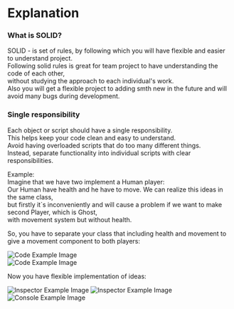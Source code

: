 # Explanation  

### What is SOLID?  
SOLID - is set of rules, by following which you will have flexible and easier to understand project.    
Following solid rules is great for team project to have understanding the code of each other,  
without studying the approach to each individual's work.  
Also you will get a flexible project to adding smth new in the future and will avoid many bugs during development.  

### Single responsibility  
Each object or script should have a single responsibility.  
This helps keep your code clean and easy to understand.  
Avoid having overloaded scripts that do too many different things.  
Instead, separate functionality into individual scripts with clear responsibilities.  

Example:  
Imagine that we have two implement a Human player:  
Our Human have health and he have to move. We can realize this ideas in the same class,  
but firstly it`s inconveniently and will cause a problem if we want to make second Player, which is Ghost,    
with movement system but without health.  

So, you have to separate your class that including health and movement to give a movement component to both players:  

![Code Example Image](https://github.com/chugaister228/unity-solid-explanation/blob/main/Prewievs/S/HealthScript.png)    
![Code Example Image](https://github.com/chugaister228/unity-solid-explanation/blob/main/Prewievs/S/MoveSystemScript.png)  

Now you have flexible implementation of ideas:  

![Inspector Example Image](https://github.com/chugaister228/unity-solid-explanation/blob/main/Prewievs/S/HumanInspector.png)
![Inspector Example Image](https://github.com/chugaister228/unity-solid-explanation/blob/main/Prewievs/S/GhostInspector.png)
![Console Example Image](https://github.com/chugaister228/unity-solid-explanation/blob/main/Prewievs/S/DebugLog.png)
